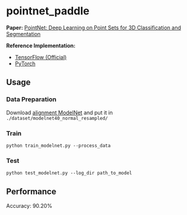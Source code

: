 # pointnet_paddle

**Paper:** [PointNet: Deep Learning on Point Sets for 3D Classification and Segmentation](https://arxiv.org/pdf/1612.00593.pdf)

**Reference Implementation:**
* [TensorFlow (Official)](https://github.com/charlesq34/pointnet)
* [PyTorch](https://github.com/yanx27/Pointnet_Pointnet2_pytorch)

## Usage

### Data Preparation
Download [alignment ModelNet](https://shapenet.cs.stanford.edu/media/modelnet40_normal_resampled.zip) and put it in `./dataset/modelnet40_normal_resampled/`

### Train
```
python train_modelnet.py --process_data
```
### Test
```
python test_modelnet.py --log_dir path_to_model
```

## Performance
Accuracy: 90.20%